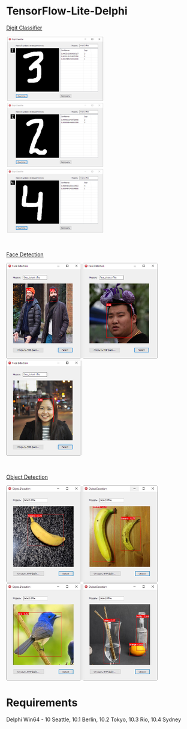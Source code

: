 # TensorFlow-Lite-Delphi
<a href="https://github.com/tensorflow/examples/tree/master/lite/examples/digit_classifier/android">Digit Classifier</a>

<div align="left">
    <img src="https://github.com/DonkeySmall/TensorFlow-Lite-Delphi/blob/master/Digit%20Classifier/screenshots/screenshot1.jpg" width="260px"</img> 
    <img src="https://github.com/DonkeySmall/TensorFlow-Lite-Delphi/blob/master/Digit%20Classifier/screenshots/screenshot2.jpg" width="260px"</img> 
    <img src="https://github.com/DonkeySmall/TensorFlow-Lite-Delphi/blob/master/Digit%20Classifier/screenshots/screenshot3.jpg" width="260px"</img> 
</div>

&nbsp;
&nbsp;
&nbsp;

<a href="">Face Detection</a>

<div align="left">
    <img src="https://github.com/DonkeySmall/TensorFlow-Lite-Delphi/blob/master/Face%20Detection/screenshots/screenshot1.jpg" width="200px"</img> 
    <img src="https://github.com/DonkeySmall/TensorFlow-Lite-Delphi/blob/master/Face%20Detection/screenshots/screenshot2.jpg" width="200px"</img> 
    <img src="https://github.com/DonkeySmall/TensorFlow-Lite-Delphi/blob/master/Face%20Detection/screenshots/screenshot4.jpg" width="200px"</img> 
</div>

&nbsp;
&nbsp;
&nbsp;

<a href="https://www.tensorflow.org/lite/models/object_detection/overview#get_started">Object Detection</a>

<div align="left">
    <img src="https://github.com/DonkeySmall/TensorFlow-Lite-Delphi/blob/master/Object%20Detection/screenshots/screenshot2.jpg" width="200px"</img> 
    <img src="https://github.com/DonkeySmall/TensorFlow-Lite-Delphi/blob/master/Object%20Detection/screenshots/screenshot3.jpg" width="200px"</img> 
    <img src="https://github.com/DonkeySmall/TensorFlow-Lite-Delphi/blob/master/Object%20Detection/screenshots/screenshot4.jpg" width="200px"</img> 
    <img src="https://github.com/DonkeySmall/TensorFlow-Lite-Delphi/blob/master/Object%20Detection/screenshots/screenshot5.jpg" width="200px"</img> 
</div>

# Requirements

Delphi Win64 - 10 Seattle, 10.1 Berlin, 10.2 Tokyo, 10.3 Rio, 10.4 Sydney 
